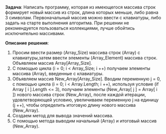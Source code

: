 **Задача**: Написать программу, которая из имеющегося массива строк формирует новый массив из строк, длина которых меньше, либо равна 3 символам. Первоначальный массив можно ввести с клавиатуры, либо задать на старте выполнения алгоритма. При решении не рекомендуется пользоваться коллекциями, лучше обойтись исключительно массивами.

**Описание решения**:
1. Просим ввести размер (Array_Size) массива строк (Array) с клавиатуры,затем ввести элементы (Array_Element) массива строк. Объявляем массив Array[Array_Size].
2. С помощью цикла (i = 0; i < Array_Size; i ++) получаем элементы массива (Array), введенные с клавиатуры.
3. Объявляем массив New_Array[Array_Size]. Вводим переменную j = 0, с помощью цикла (i = 0; i < Array.Length; i ++), используя условие (if Array [ i ].Length <= 3), получаем элементы (New_Array[ j ] = Array[ i ]) нового массива строк (New_Array), после каждой итерации, удовлетворяющей условию, увеличиваем переменную j на единицу (j ++), чтобы определить итоговую длину нового массива (New_Array).
4. Создаем метод для вывода значений массива.
5. С помощью метода выводим начальный (Array) и итоговый массив (New_Array).
  